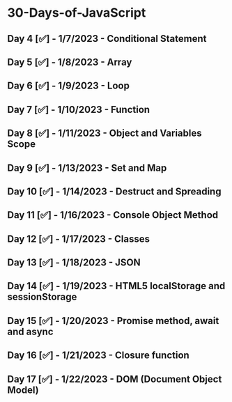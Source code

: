 # 30-Days-of-JavaScript

## Day 4 [✅] - 1/7/2023 - Conditional Statement
## Day 5 [✅] - 1/8/2023 - Array
## Day 6 [✅] - 1/9/2023 - Loop
## Day 7 [✅] - 1/10/2023 - Function
## Day 8 [✅] - 1/11/2023 - Object and Variables Scope
## Day 9 [✅] - 1/13/2023 - Set and Map
## Day 10 [✅] - 1/14/2023 - Destruct and Spreading
## Day 11 [✅] - 1/16/2023 - Console Object Method
## Day 12 [✅] - 1/17/2023 - Classes
## Day 13 [✅] - 1/18/2023 - JSON
## Day 14 [✅] - 1/19/2023 - HTML5 localStorage and sessionStorage
## Day 15 [✅] - 1/20/2023 - Promise method, await and async
## Day 16 [✅] - 1/21/2023 - Closure function
## Day 17 [✅] - 1/22/2023 - DOM (Document Object Model)